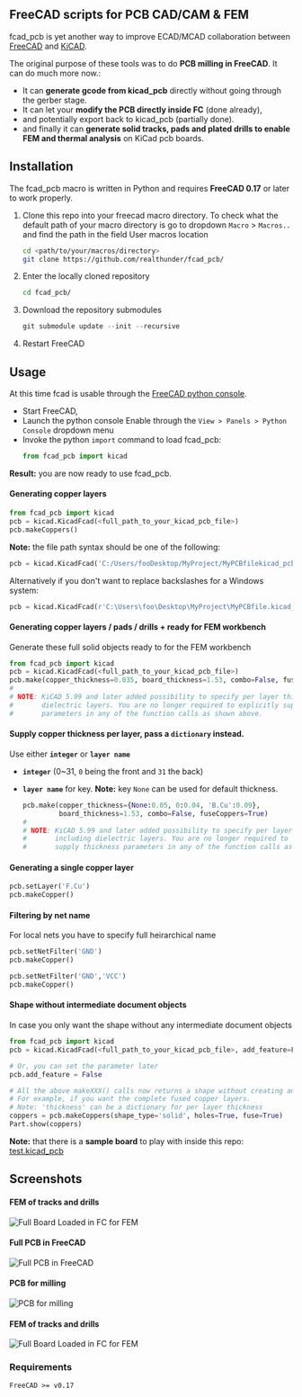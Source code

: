 ## FreeCAD scripts for PCB CAD/CAM & FEM

fcad_pcb is yet another way to improve ECAD/MCAD collaboration between
[FreeCAD](https://www.freecadweb.org/) and [KiCAD](https://kicad.org/).

The original purpose of these tools was to do **PCB milling in FreeCAD**. It can do much more now.:
* It can **generate gcode from kicad_pcb** directly without going through the gerber stage.
* It can let your **modify the PCB directly inside FC** (done already),
* and potentially export back to kicad_pcb (partially done).
* and finally it can **generate solid tracks, pads and plated drills to enable FEM and thermal analysis** on KiCad pcb boards.

## Installation

The fcad_pcb macro is written in Python and requires **FreeCAD 0.17** or later to work properly.

1. Clone this repo into your freecad macro directory. To check what the default path of your macro directory is go to dropdown `Macro` > `Macros..` and find the path in the field User macros location
    ```bash
    cd <path/to/your/macros/directory>
    git clone https://github.com/realthunder/fcad_pcb/
    ```
2. Enter the locally cloned repository
    ```bash
    cd fcad_pcb/
    ``` 
3. Download the repository submodules
    ```python
    git submodule update --init --recursive
    ```
4. Restart FreeCAD

## Usage

At this time fcad is usable through the [FreeCAD python console](https://wiki.freecad.org/Python_console). 

* Start FreeCAD,
* Launch the python console
  Enable through the `View > Panels > Python Console` dropdown menu
* Invoke the python `import` command to load fcad_pcb:
  ```python
  from fcad_pcb import kicad
  ```
**Result:** you are now ready to use fcad_pcb. 

#### Generating copper layers

```python
from fcad_pcb import kicad
pcb = kicad.KicadFcad(<full_path_to_your_kicad_pcb_file>)
pcb.makeCoppers()
```

**Note:** the file path syntax should be one of the following:
  ```python
  pcb = kicad.KicadFcad('C:/Users/fooDesktop/MyProject/MyPCBfilekicad_pcb')
  ```

  Alternatively if you don't want to replace backslashes for a Windows system:
  
  ```python
  pcb = kicad.KicadFcad(r'C:\Users\foo\Desktop\MyProject\MyPCBfile.kicad_pcb')`
  ```

#### Generating copper layers / pads / drills + ready for FEM workbench

Generate these full solid objects ready to for the FEM workbench

  ```python
  from fcad_pcb import kicad
  pcb = kicad.KicadFcad(<full_path_to_your_kicad_pcb_file>)
  pcb.make(copper_thickness=0.035, board_thickness=1.53, combo=False, fuseCoppers=True )
  #
  # NOTE: KiCAD 5.99 and later added possibility to specify per layer thickness including
  #       dielectric layers. You are no longer required to explicitly supply thickness
  #       parameters in any of the function calls as shown above.
  ```

#### Supply copper thickness per layer, pass a `dictionary` instead.

Use either **`integer`** or **`layer name`**
- **`integer`** (0~31, `0` being the front and `31` the back)
- **`layer name`** for key.
  **Note:** key `None` can be used for default thickness.

  ```python
  pcb.make(copper_thickness={None:0.05, 0:0.04, 'B.Cu':0.09},
           board_thickness=1.53, combo=False, fuseCoppers=True)
  #
  # NOTE: KiCAD 5.99 and later added possibility to specify per layer thickness
  #       including dielectric layers. You are no longer required to explicitly
  #       supply thickness parameters in any of the function calls as shown above.
  ```


#### Generating a single copper layer

```python
pcb.setLayer('F.Cu')
pcb.makeCopper()
```

#### <a name="net-filter"/>Filtering by net name</a>

For local nets you have to specify full heirarchical name

  ```python
  pcb.setNetFilter('GND')
  pcb.makeCopper()

  pcb.setNetFilter('GND','VCC')
  pcb.makeCopper()
  ```

#### Shape without intermediate document objects
In case you only want the shape without any intermediate document objects

  ```python
  from fcad_pcb import kicad
  pcb = kicad.KicadFcad(<full_path_to_your_kicad_pcb_file>, add_feature=False)

  # Or, you can set the parameter later
  pcb.add_feature = False

  # All the above makeXXX() calls now returns a shape without creating any features
  # For example, if you want the complete fused copper layers.
  # Note: 'thickness' can be a dictionary for per layer thickness
  coppers = pcb.makeCoppers(shape_type='solid', holes=True, fuse=True)
  Part.show(coppers)
  ```

  **Note:** that there is a **sample board** to play with inside this repo: [test.kicad_pcb](kicad_parser/test.kicad_pcb)

## Screenshots

#### FEM of tracks and drills
![Full Board Loaded in FC for FEM](screenshots/solid-tracks-pads-drills-for-FEM.png?raw=true "Full Board Loaded in FC for FEM")

#### Full PCB in FreeCAD
![Full PCB in FreeCAD](screenshots/full-board-and-tracks.png?raw=true "Full PCB in FreeCAD")

#### PCB for milling
![PCB for milling](screenshots/pcb-milling.png?raw=true "PCB for milling")

#### FEM of tracks and drills
![Full Board Loaded in FC for FEM](screenshots/fcad_pcb-generating-for-FEM.gif?raw=true "Full Board Loaded in FC for FEM")

### Requirements

`FreeCAD >= v0.17`
